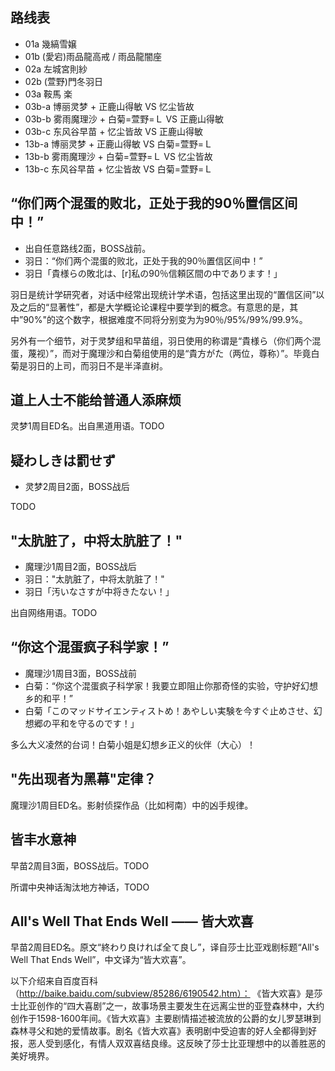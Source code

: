 ## 路线表

- 01a 幾縞雪嬢
- 01b (愛宕)雨品龍高戒 / 雨品龍闇座
- 02a 左城宮則紗
- 02b (萱野)門冬羽日
- 03a 鞍馬 楽
- 03b-a 博丽灵梦   + 正鹿山得敏   VS 忆尘皆故
- 03b-b 雾雨魔理沙 + 白菊=萱野=Ｌ VS 正鹿山得敏
- 03b-c 东风谷早苗 + 忆尘皆故     VS 正鹿山得敏
- 13b-a 博丽灵梦   + 正鹿山得敏   VS 白菊=萱野=Ｌ
- 13b-b 雾雨魔理沙 + 白菊=萱野=Ｌ VS 忆尘皆故
- 13b-c 东风谷早苗 + 忆尘皆故     VS 白菊=萱野=Ｌ

## “你们两个混蛋的败北，正处于我的90％置信区间中！”

- 出自任意路线2面，BOSS战前。
- 羽日：“你们两个混蛋的败北，正处于我的90％置信区间中！”
- 羽日「貴様らの敗北は、[r]私の90％信頼区間の中であります！」

羽日是统计学研究者，对话中经常出现统计学术语，包括这里出现的“置信区间”以及之后的“显著性”，都是大学概论论课程中要学到的概念。有意思的是，其中”90%"的这个数字，根据难度不同将分别变为为90％/95%/99%/99.9%。

另外有一个细节，对于灵梦组和早苗组，羽日使用的称谓是“貴様ら（你们两个混蛋，蔑视）”，而对于魔理沙和白菊组使用的是“貴方がた（两位，尊称）”。毕竟白菊是羽日的上司，而羽日不是半泽直树。

## 道上人士不能给普通人添麻烦

灵梦1周目ED名。出自黑道用语。TODO

## 疑わしきは罰せず

- 灵梦2周目2面，BOSS战后

TODO

## "太肮脏了，中将太肮脏了！"

- 魔理沙1周目2面，BOSS战后
- 羽日："太肮脏了，中将太肮脏了！"
- 羽日「汚いなさすが中将きたない！」

出自网络用语。TODO

## “你这个混蛋疯子科学家！”

- 魔理沙1周目3面，BOSS战前
- 白菊：“你这个混蛋疯子科学家！我要立即阻止你那奇怪的实验，守护好幻想乡的和平！”
- 白菊「このマッドサイエンティストめ！あやしい実験を今すぐ止めさせ、幻想郷の平和を守るのです！」

多么大义凌然的台词！白菊小姐是幻想乡正义的伙伴（大心）！

## "先出现者为黑幕"定律？

魔理沙1周目ED名。影射侦探作品（比如柯南）中的凶手规律。

## 皆丰水意神

早苗2周目3面，BOSS战后。TODO

所谓中央神话淘汰地方神话，TODO

## All's Well That Ends Well —— 皆大欢喜

早苗2周目ED名。原文“終わり良ければ全て良し”，译自莎士比亚戏剧标题“All's Well That Ends Well”，中文译为“皆大欢喜”。

以下介绍来自百度百科（http://baike.baidu.com/subview/85286/6190542.htm）：
《皆大欢喜》是莎士比亚创作的“四大喜剧”之一，故事场景主要发生在远离尘世的亚登森林中，大约创作于1598-1600年间。《皆大欢喜》主要剧情描述被流放的公爵的女儿罗瑟琳到森林寻父和她的爱情故事。剧名《皆大欢喜》表明剧中受迫害的好人全都得到好报，恶人受到感化，有情人双双喜结良缘。这反映了莎士比亚理想中的以善胜恶的美好境界。